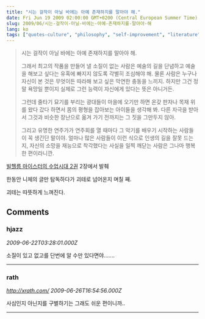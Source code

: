 ```yaml
---
title: "시는 걸작이 아닐 바에는 아예 존재하지를 말아야 해."
date: Fri Jun 19 2009 02:00:00 GMT+0200 (Central European Summer Time)
slug: 2009/06/시는-걸작이-아닐-바에는-아예-존재하지를-말아야-해
lang: ko
tags: ["quotes-culture", "philosophy", "self-improvement", "literature"]
---
```


> 시는 걸작이 아닐 바에는 아예 존재하지를 말아야 해.
>
> 그래서 최고의 작품을 만들어 낼 소질이 없는 사람은 예술의 길을 단념하고 예술을 해보고 싶다는 유혹에 빠지지 않도록 각별히 조심해야 해. 물론 사람은 누구나 자신이 본 것은 무엇이든 따라해 보고 싶은 막연한 충동을 느끼지. 하지만 그건 정말 욕망일 뿐이지 실제로 그런 능력이 자신에게 있다는 뜻은 아니거든.
> 
> 그런데 줄타기 묘기를 부리는 광대들이 마을에 오기만 하면 온갖 판자나 목재 위를 왔다 갔다 하면서 몸의 평형을 잡아보는 아이들을 생각해 봐. 다른 자극을 받아서 그것과 비슷한 장난으로 옮겨 가기 전까지는 그 짓을 그만두지 않아.
> 
> 그리고 유명한 연주가가 연주회를 열 때마다 그 악기를 배우기 시작하는 사람들이 꼭 생긴단 말이야. 얼마나 많은 사람들이 이런 식으로 인생의 길을 잘못 드는지, 자신의 소망을 재능으로 착각했다는 사실을 일찍 깨닫는 사람은 그나마 행복한 편이라니깐.


[빌헬름 마이스터의 수업시대 2권](http://www.yes24.com/24/goods/17369) 2장에서 발췌

한동안 니체의 글만 탐독하다가 괴테로 넘어온지 며칠 째.

괴테는 따뜻하게 느껴진다.

## Comments

### hjazz
*2009-06-22T03:28:01.000Z*

소질이 있고 없고를 단번에 알 수만 있다면야.......

---

### rath
*http://xrath.com/*
*2009-06-26T16:54:56.000Z*

사심인지 아닌지를 구별하기는 그래도 쉬운 편이니까..

---
